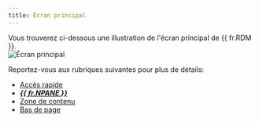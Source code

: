 ```yaml
---
title: Écran principal
---
```

Vous trouverez ci-dessous une illustration de l'écran principal de {{ fr.RDM }}.  
![Écran principal](https://webdevolutions.azureedge.net/docs/fr/rdm/mac/clip4001.png) 

Reportez-vous aux rubriques suivantes pour plus de détails:  

* [Accès rapide](/fr/rdm/mac/user-interface/quick-access/) 
* [***{{ fr.NPANE }}***](/fr/rdm/mac/user-interface/navigation-pane/) 
* [Zone de contenu](/fr/rdm/mac/user-interface/content-area/) 
* [Bas de page](/fr/rdm/mac/user-interface/footer/) 
